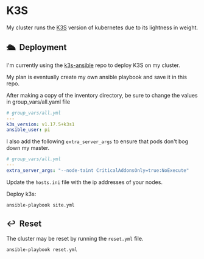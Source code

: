 # K3S

My cluster runs the [K3S] version of kubernetes due to its lightness in
weight.

## :passenger_ship:&nbsp; Deployment

I'm currently using the [k3s-ansible] repo to deploy K3S on my cluster.

My plan is eventually create my own ansible playbook and save it in this repo.

After making a copy of the inventory directory, be sure to change the values in group_vars/all.yaml file

```yaml
# group_vars/all.yml
---
k3s_version: v1.17.5+k3s1
ansible_user: pi
```

I also add the following `extra_server_args` to ensure that pods don't bog down my master.

```yaml
# group_vars/all.yml
---
extra_server_args: "--node-taint CriticalAddonsOnly=true:NoExecute"
```

Update the `hosts.ini` file with the ip addresses of your nodes.

Deploy k3s:

```shell
ansible-playbook site.yml
```

## :leftwards_arrow_with_hook:&nbsp; Reset

The cluster may be reset by running the `reset.yml` file.

```shell
ansible-playbook reset.yml
```

[K3S]: https://k3s.io/
[k3s-ansible]: https://github.com/k3s-io/k3s-ansible
